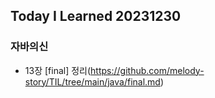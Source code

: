 Today I Learned 20231230
---

### 자바의신
- 13장 [final] 정리(https://github.com/melody-story/TIL/tree/main/java/final.md)